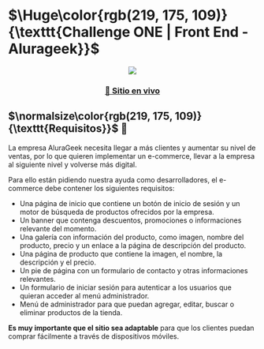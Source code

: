 # $\Huge\color{rgb(219, 175, 109)}{\texttt{Challenge ONE | Front End -  Alurageek}}$

<div align="center">
<img src="./assets/images/alurageek-preview.jpg"></img>
  <h3>
    <a href="https://alurageek-sable.vercel.app/pages/home.html">
      🙊 Sitio en vivo
    </a>
  </h3>
</div>

## $\normalsize\color{rgb(219, 175, 109)}{\texttt{Requisitos}}$ 📌

La empresa AluraGeek necesita llegar a más clientes y aumentar su nivel de ventas, por lo que quieren implementar un e-commerce, llevar a la empresa al siguiente nivel y volverse más digital.

Para ello están pidiendo nuestra ayuda como desarrolladores, el e-commerce debe contener los siguientes requisitos:

- Una página de inicio que contiene un botón de inicio de sesión y un motor de búsqueda de productos ofrecidos por la empresa.
- Un banner que contenga descuentos, promociones o informaciones relevante del momento.
- Una galería con información del producto, como imagen, nombre del producto, precio y un enlace a la página de descripción del producto.
- Una página de producto que contiene la imagen, el nombre, la descripción y el precio.
- Un pie de página con un formulario de contacto y otras informaciones relevantes.
- Un formulario de iniciar sesión para autenticar a los usuarios que quieran acceder al menú administrador.
- Menú de administrador para que puedan agregar, editar, buscar o eliminar productos de la tienda.

**Es muy importante que el sitio sea adaptable** para que los clientes puedan comprar fácilmente a través de dispositivos móviles.